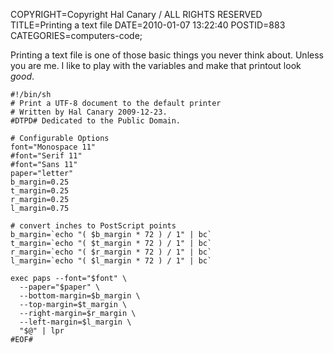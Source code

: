 COPYRIGHT=Copyright Hal Canary / ALL RIGHTS RESERVED
TITLE=Printing a text file
DATE=2010-01-07 13:22:40
POSTID=883
CATEGORIES=computers-code;

Printing a text file is one of those basic things you never think about. Unless you are me. I like to play with the variables and make that printout look _good_.

    #!/bin/sh
    # Print a UTF-8 document to the default printer
    # Written by Hal Canary 2009-12-23.
    #DTPD# Dedicated to the Public Domain.
    
    # Configurable Options
    font="Monospace 11"
    #font="Serif 11"
    #font="Sans 11"
    paper="letter"
    b_margin=0.25
    t_margin=0.25
    r_margin=0.25
    l_margin=0.75
    
    # convert inches to PostScript points
    b_margin=`echo "( $b_margin * 72 ) / 1" | bc`
    t_margin=`echo "( $t_margin * 72 ) / 1" | bc`
    r_margin=`echo "( $r_margin * 72 ) / 1" | bc`
    l_margin=`echo "( $l_margin * 72 ) / 1" | bc`
    
    exec paps --font="$font" \
      --paper="$paper" \
      --bottom-margin=$b_margin \
      --top-margin=$t_margin \
      --right-margin=$r_margin \
      --left-margin=$l_margin \
      "$@" | lpr
    #EOF#
